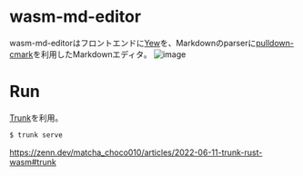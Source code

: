 # wasm-md-editor
wasm-md-editorはフロントエンドに[Yew](https://yew.rs/ja/)を、Markdownのparserに[pulldown-cmark](https://github.com/raphlinus/pulldown-cmark)を利用したMarkdownエディタ。
![image](https://user-images.githubusercontent.com/57422625/174615121-9c00b2e1-23e2-4877-9486-5eb8a4726cf7.png)

# Run
[Trunk](https://github.com/thedodd/trunk)を利用。
````bash
$ trunk serve
````
https://zenn.dev/matcha_choco010/articles/2022-06-11-trunk-rust-wasm#trunk